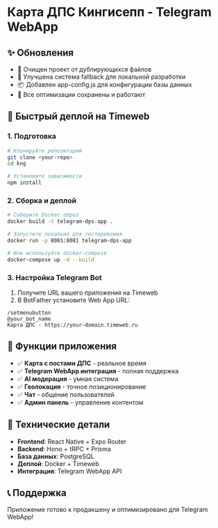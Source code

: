 # Карта ДПС Кингисепп - Telegram WebApp

## ✨ Обновления
- 🧹 Очищен проект от дублирующихся файлов
- 🔧 Улучшена система fallback для локальной разработки
- 📦 Добавлен app-config.js для конфигурации базы данных
- 🚀 Все оптимизации сохранены и работают

## 🚀 Быстрый деплой на Timeweb

### 1. Подготовка
```bash
# Клонируйте репозиторий
git clone <your-repo>
cd kng

# Установите зависимости
npm install
```

### 2. Сборка и деплой
```bash
# Соберите Docker образ
docker build -t telegram-dps-app .

# Запустите локально для тестирования
docker run -p 8081:8081 telegram-dps-app

# Или используйте docker-compose
docker-compose up -d --build
```

### 3. Настройка Telegram Bot
1. Получите URL вашего приложения на Timeweb
2. В BotFather установите Web App URL:
```
/setmenubutton
@your_bot_name
Карта ДПС - https://your-domain.timeweb.ru
```

## 📱 Функции приложения

- ✅ **Карта с постами ДПС** - реальное время
- ✅ **Telegram WebApp интеграция** - полная поддержка
- ✅ **AI модерация** - умная система
- ✅ **Геолокация** - точное позиционирование
- ✅ **Чат** - общение пользователей
- ✅ **Админ панель** - управление контентом

## 🔧 Технические детали

- **Frontend**: React Native + Expo Router
- **Backend**: Hono + tRPC + Prisma
- **База данных**: PostgreSQL
- **Деплой**: Docker + Timeweb
- **Интеграция**: Telegram WebApp API

## 📞 Поддержка

Приложение готово к продакшену и оптимизировано для Telegram WebApp!